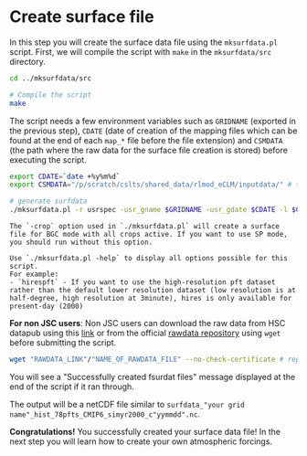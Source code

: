 # Create surface file

In this step you will create the surface data file using the `mksurfdata.pl` script.
First, we will compile the script with `make` in the `mksurfdata/src` directory.


```sh
cd ../mksurfdata/src

# Compile the script
make
```

The script needs a few environment variables such as `GRIDNAME` (exported in the previous step), `CDATE` (date of creation of the mapping files which can be found at the end of each `map_*` file before the file extension) and `CSMDATA` (the path where the raw data for the surface file creation is stored) before executing the script.

```sh
export CDATE=`date +%y%m%d`
export CSMDATA="/p/scratch/cslts/shared_data/rlmod_eCLM/inputdata/" # this works for JSC users only, for non JSC users see below 

# generate surfdata
./mksurfdata.pl -r usrspec -usr_gname $GRIDNAME -usr_gdate $CDATE -l $CSMDATA -allownofile -y 2000 -crop
```

```{tip} 
The `-crop` option used in `./mksurfdata.pl` will create a surface file for BGC mode with all crops active. If you want to use SP mode, you should run without this option.

Use `./mksurfdata.pl -help` to display all options possible for this script. 
For example:
- `hirespft` - If you want to use the high-resolution pft dataset rather than the default lower resolution dataset (low resolution is at half-degree, high resolution at 3minute), hires is only available for present-day (2000)
```

**For non JSC users**:
Non JSC users can download the raw data from HSC datapub using this <a href="https://datapub.fz-juelich.de/slts/eclm/surfdata/rawdata/" target="_blank">link</a> or from the official <a href="https://svn-ccsm-inputdata.cgd.ucar.edu/trunk/inputdata/lnd/clm2/rawdata/" target="_blank">rawdata repository</a> using `wget` before submitting the script. 

```sh
wget "RAWDATA_LINK"/"NAME_OF_RAWDATA_FILE" --no-check-certificate # repeat this for every rawdata file
```

You will see a "Successfully created fsurdat files" message displayed at the end of the script if it ran through.

The output will be a netCDF file similar to `surfdata_"your grid name"_hist_78pfts_CMIP6_simyr2000_c"yymmdd".nc`.

**Congratulations!** You successfully created your surface data file! In the next step you will learn how to create your own atmospheric forcings.